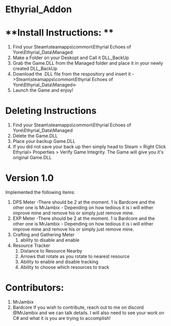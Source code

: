 # Ethyrial_Addon
# **Install Instructions: **
1. Find your Steam\steamapps\common\Ethyrial Echoes of Yore\Ethyrial_Data\Managed
2. Make a Folder on your Deskopt and Call it DLL_BackUp
3. Grab the Game.DLL from the Managed folder and place it in your newly created DLL_BackUp
4. Download the .DLL file from the respository and insert it ->Steam\steamapps\common\Ethyrial Echoes of Yore\Ethyrial_Data\Managed<-
5. Launch the Game and enjoy!

# **Deleting Instructions**
1. Find your Steam\steamapps\common\Ethyrial Echoes of Yore\Ethyrial_Data\Managed
2. Delete the Game.DLL
3. Place your backup Game.DLL
4. If you did not save your back up then simply head to Steam > Right Click Ethyrial> Properties > Verify Game Integrity. The Game will give you it's original Game.DLL 

# **Version 1.0**
Implemented the following items:
  1. DPS Meter -There should be 2 at the moment. 1 is Bardcore and the other one is MrJambix - Depending on how tedious it is i will either improve mine and remove his or simply just remove mine.
  2. EXP Meter -There should be 2 at the moment. 1 is Bardcore and the other one is MrJambix - Depending on how tedious it is i will either improve mine and remove his or simply just remove mine.
  3. Crafting and Gathering Meter
     1. ability to disable and enable 
  5. Resource Tracker
       1. Distance to Resource Nearby
       2. Arrows that rotate as you rotate to nearest resource
       3. Ability to enable and disable tracking
       4. Ability to choose which resources to track
    


# Contributors:
1. MrJambix
2. Bardcore
If you wish to contribute, reach out to me on discord @MrJambix and we can talk details. I will also need to see your work on C# and what it is you are trying to accomplish!
